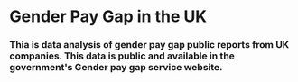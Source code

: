 # Gender Pay Gap in the UK

### Thia is data analysis of gender pay gap public reports from UK companies. This data is public and available in the government's Gender pay gap service website.
